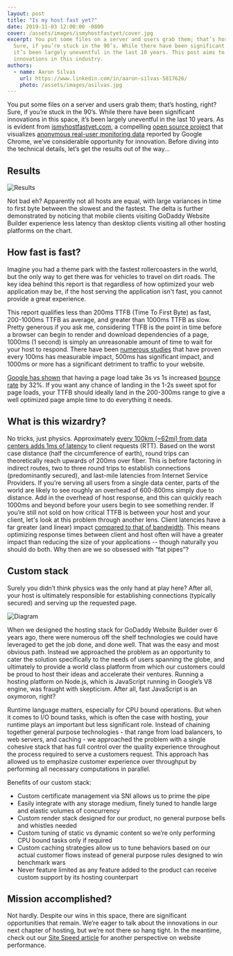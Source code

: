 ```yaml
---
layout: post
title: "Is my host fast yet?"
date: 2019-11-03 12:00:00 -0800
cover: /assets/images/ismyhostfastyet/cover.jpg
excerpt: You put some files on a server and users grab them; that’s hosting, right?
  Sure, if you’re stuck in the 90’s. While there have been significant innovations in this space,
  it’s been largely uneventful in the last 10 years. This post aims to enlighten and educate on
  innovations in this industry.
authors:
  - name: Aaron Silvas
    url: https://www.linkedin.com/in/aaron-silvas-5817626/
    photo: /assets/images/asilvas.jpg
---
```


You put some files on a server and users grab them; that’s hosting, right? Sure, if you’re stuck in the 90’s. While there have been significant innovations in this space, it’s been largely uneventful in the last 10 years. As is evident from [ismyhostfastyet.com](https://ismyhostfastyet.com/), a compelling [open source project](https://github.com/rviscomi/ismyhostfastyet) that visualizes [anonymous real-user monitoring data](https://developers.google.com/web/tools/chrome-user-experience-report/) reported by Google Chrome, we’ve considerable opportunity for innovation. Before diving into the technical details, let’s get the results out of the way...


## Results

![Results]({{site.baseurl}}/assets/images/ismyhostfastyet/results.png)

Not bad eh? Apparently not all hosts are equal, with large variances in time to first byte between the slowest and the fastest. The delta is further demonstrated by noticing that mobile clients visiting GoDaddy Website Builder experience less latency than desktop clients visiting all other hosting platforms on the chart.


## How fast is fast?

Imagine you had a theme park with the fastest rollercoasters in the world, but the only way to get there was for vehicles to travel on dirt roads. The key idea behind this report is that regardless of how optimized your web application may be, if the host serving the application isn't fast, you cannot provide a great experience.

This report qualifies less than 200ms TTFB (Time To First Byte) as fast, 200-1000ms TTFB as average, and greater than 1000ms TTFB as slow. Pretty generous if you ask me, considering TTFB is the point in time before a browser can begin to render and download dependencies of a page, 1000ms (1 second) is simply an unreasonable amount of time to wait for your host to respond. There have been [numerous studies](https://www.gigaspaces.com/blog/amazon-found-every-100ms-of-latency-cost-them-1-in-sales/) that have proven every 100ms has measurable impact, 500ms has significant impact, and 1000ms or more has a significant detriment to traffic to your website.

[Google has shown](https://www.thinkwithgoogle.com/marketing-resources/data-measurement/mobile-page-speed-new-industry-benchmarks/) that having a page load take 3s vs 1s increased [bounce rate](https://support.google.com/analytics/answer/1009409?hl=en) by 32%. If you want any chance of landing in the 1-2s sweet spot for page loads, your TTFB should ideally land in the 200-300ms range to give a well optimized page ample time to do everything it needs.



## What is this wizardry?

No tricks, just physics. Approximately [every 100km (~62mi) from data centers adds 1ms of latency](https://cloud.google.com/solutions/best-practices-compute-engine-region-selection) to client requests (RTT). Based on the worst case distance (half the circumference of earth), round trips can theoretically reach upwards of 200ms over fiber. This is before factoring in indirect routes, two to three round trips to establish connections (predominantly secured), and last-mile latencies from Internet Service Providers. If you’re serving all users from a single data center, parts of the world are likely to see roughly an overhead of 600-800ms simply due to distance. Add in the overhead of host response, and this can quickly reach 1000ms and beyond before your users begin to see something render.
If you’re still not sold on how critical TTFB is between your host and your client, let's look at this problem through another lens. Client latencies have a far greater (and linear) impact [compared to that of bandwidth](https://www.igvita.com/2012/07/19/latency-the-new-web-performance-bottleneck/). This means optimizing response times between client and host often will have a greater impact than reducing the size of your applications -- though naturally you should do both. Why then are we so obsessed with “fat pipes”? 


## Custom stack

Surely you didn’t think physics was the only hand at play here? After all, your host is ultimately responsible for establishing connections (typically secured) and serving up the requested page.

![Diagram](https://w3c.github.io/navigation-timing/timestamp-diagram.svg)

When we designed the hosting stack for GoDaddy Website Builder over 6 years ago, there were numerous off the shelf technologies we could have leveraged to get the job done, and done well. That was the easy and most obvious path. Instead we approached the problem as an opportunity to cater the solution specifically to the needs of users spanning the globe, and ultimately to provide a world class platform from which our customers could be proud to host their ideas and accelerate their ventures. Running a hosting platform on Node.js, which is JavaScript running in Google’s V8 engine, was fraught with skepticism. After all, fast JavaScript is an oxymoron, right?       

Runtime language matters, especially for CPU bound operations. But when it comes to I/O bound tasks, which is often the case with hosting, your runtime plays an important but less significant role. Instead of chaining together general purpose technologies - that range from load balancers, to web servers, and caching - we approached the problem with a single cohesive stack that has full control over the quality experience throughout the process required to serve a customers request. This approach has allowed us to emphasize customer experience over throughput by performing all necessary computations in parallel.

Benefits of our custom stack:

* Custom certificate management via SNI allows us to prime the pipe
* Easily integrate with any storage medium, finely tuned to handle large and elastic volumes of concurrency
* Custom render stack designed for our product, no general purpose bells and whistles needed
* Custom tuning of static vs dynamic content so we’re only performing CPU bound tasks only if required
* Custom caching strategies allow us to tune behaviors based on our actual customer flows instead of general purpose rules designed to win benchmark wars
* Never feature limited as any feature added to the product can receive custom support by its hosting counterpart


## Mission accomplished?

Not hardly. Despite our wins in this space, there are significant opportunities that remain. We’re eager to talk about the innovations in our next chapter of hosting, but we’re not there so hang tight. In the meantime, check out our [Site Speed article](https://www.godaddy.com/garage/site-speed-small-business-website-white-paper/) for another perspective on website performance.

